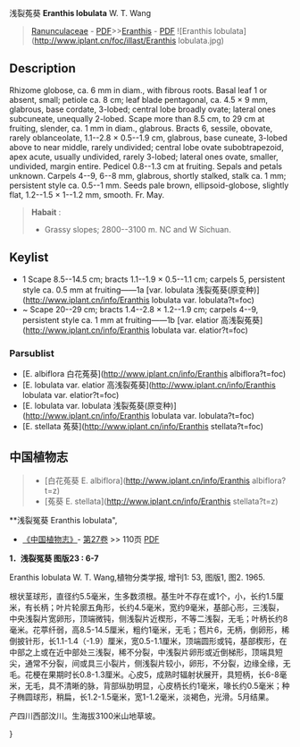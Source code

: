 浅裂菟葵 **Eranthis lobulata** W. T. Wang

> [Ranunculaceae](http://www.iplant.cn/info/Ranunculaceae?t=foc) - [PDF](http://www.iplant.cn/foc/pdf/Ranunculaceae.pdf)>>[Eranthis](http://www.iplant.cn/info/Eranthis?t=foc) - [PDF](http://www.iplant.cn/foc/pdf/Eranthis.pdf)
![Eranthis lobulata](http://www.iplant.cn/foc/illast/Eranthis lobulata.jpg)

## Description

Rhizome globose, ca. 6 mm in diam., with fibrous roots. Basal leaf 1 or absent, small; petiole ca. 8 cm; leaf blade pentagonal, ca. 4.5 × 9 mm, glabrous, base cordate, 3-lobed; central lobe broadly ovate; lateral ones subcuneate, unequally 2-lobed. Scape more than 8.5 cm, to 29 cm at fruiting, slender, ca. 1 mm in diam., glabrous. Bracts 6, sessile, obovate, rarely oblanceolate, 1.1--2.8 × 0.5--1.9 cm, glabrous, base cuneate, 3-lobed above to near middle, rarely undivided; central lobe ovate subobtrapezoid, apex acute, usually undivided, rarely 3-lobed; lateral ones ovate, smaller, undivided, margin entire. Pedicel 0.8--1.3 cm at fruiting. Sepals and petals unknown. Carpels 4--9, 6--8 mm, glabrous, shortly stalked, stalk ca. 1 mm; persistent style ca. 0.5--1 mm. Seeds pale brown, ellipsoid-globose, slightly flat, 1.2--1.5 × 1--1.2 mm, smooth. Fr. May.

> **Habait** : 
>* Grassy slopes; 2800--3100 m. NC and W Sichuan.

## Keylist

* 1 Scape 8.5--14.5 cm; bracts 1.1--1.9 × 0.5--1.1 cm; carpels 5, persistent style ca. 0.5 mm at fruiting——1a  [var. lobulata 浅裂菟葵(原变种)](http://www.iplant.cn/info/Eranthis lobulata var. lobulata?t=foc)
* ~ Scape 20--29 cm; bracts 1.4--2.8 × 1.2--1.9 cm; carpels 4--9, persistent style ca. 1 mm at fruiting——1b  [var. elatior 高浅裂菟葵](http://www.iplant.cn/info/Eranthis lobulata var. elatior?t=foc)

### Parsublist

* [E.  albiflora  白花菟葵](http://www.iplant.cn/info/Eranthis albiflora?t=foc)
* [E.  lobulata var. elatior  高浅裂菟葵](http://www.iplant.cn/info/Eranthis lobulata var. elatior?t=foc)
* [E.  lobulata var. lobulata  浅裂菟葵(原变种)](http://www.iplant.cn/info/Eranthis lobulata var. lobulata?t=foc)
* [E.  stellata  菟葵](http://www.iplant.cn/info/Eranthis stellata?t=foc)

## 中国植物志

> * [白花菟葵  E.  albiflora](http://www.iplant.cn/info/Eranthis albiflora?t=z)
> * [菟葵  E.  stellata](http://www.iplant.cn/info/Eranthis stellata?t=z)

**浅裂冤葵 Eranthis lobulata",

* [《中国植物志》](http://www.iplant.cn/frps)- [第27卷](http://www.iplant.cn/frps/vol/27) >> 110页 [PDF](http://www.iplant.cn/frps/pdf/27/110.pdf)

**1．浅裂冤葵 图版23 : 6-7**

Eranthis lobulata W. T. Wang,植物分类学报, 增刊1: 53, 图版1, 图2. 1965.

根状茎球形，直径约5.5毫米，生多数须根。基生叶不存在或1个，小，长约1.5厘米，有长柄；叶片轮廓五角形，长约4.5毫米，宽约9毫米，基部心形，三浅裂，中央浅裂片宽卵形，顶端微钝，侧浅裂片近楔形，不等二浅裂，无毛；叶柄长约8毫米。花葶纤弱，高8.5-14.5厘米，粗约1毫米，无毛；苞片6，无柄，倒卵形，稀倒披针形，长1.1-1.4（-1.9）厘米，宽0.5-1.1厘米，顶端圆形或钝，基部楔形，在中部之上或在近中部处三浅裂，稀不分裂，中浅裂片卵形或近倒梯形，顶端具短尖，通常不分裂，间或具三小裂片，侧浅裂片较小，卵形，不分裂，边缘全缘，无毛。花梗在果期时长0.8-1.3厘米。心皮5，成熟时辐射状展开，具短柄，长6-8毫米，无毛，具不清晰的脉，背部纵肋明显，心皮柄长约1毫米，喙长约0.5毫米；种子椭圆球形，稍扁，长1.2-1.5毫米，宽1-1.2毫米，淡褐色，光滑。5月结果。

产四川西部汶川。生海拔3100米山地草坡。

}